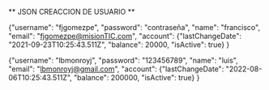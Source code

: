 ** JSON CREACCION DE USUARIO **

{"username": "fjgomezpe",
"password": "contraseña",
"name": "francisco",
"email": "fjgomezpe@misionTIC.com",
"account": {"lastChangeDate": "2021-09-23T10:25:43.511Z",
            "balance": 20000,
            "isActive": true}
}


{"username": "lbmonroyj",
"password": "123456789",
"name": "luis",
"email": "lbmonroyj@gmail.com",
"account": {"lastChangeDate": "2022-08-06T10:25:43.511Z",
            "balance": 200000,
            "isActive": true}
}